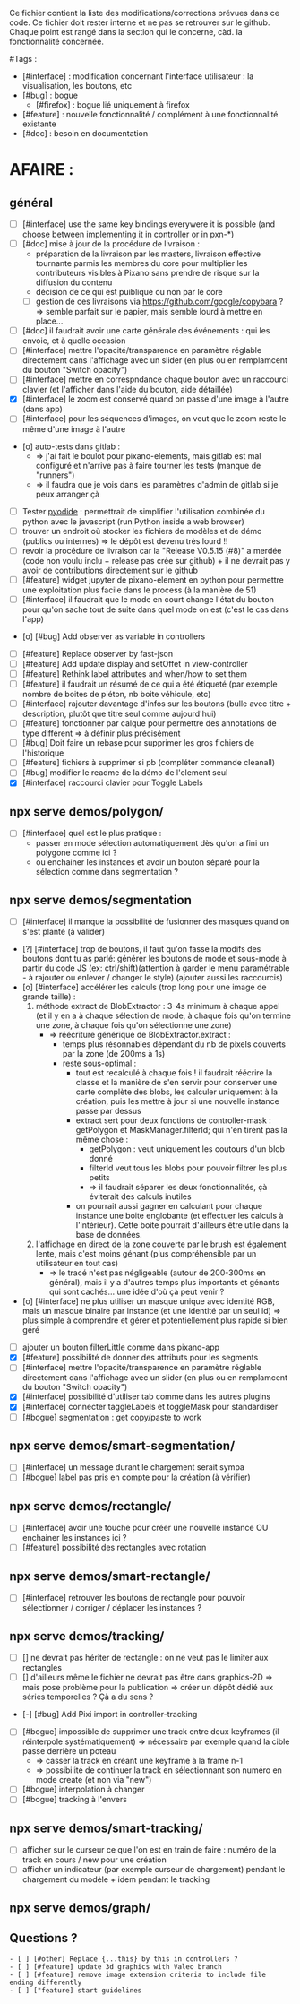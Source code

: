 Ce fichier contient la liste des modifications/corrections prévues dans ce code. Ce fichier doit rester interne et ne pas se retrouver sur le github.  
Chaque point est rangé dans la section qui le concerne, càd. la fonctionnalité concernée.  

#Tags :
- [#interface] : modification concernant l'interface utilisateur : la visualisation, les boutons, etc
- [#bug] : bogue
	- [#firefox] : bogue lié uniquement à firefox
- [#feature] : nouvelle fonctionnalité / complément à une fonctionnalité existante
- [#doc] : besoin en documentation


# AFAIRE :
## général
- [ ] [#interface] use the same key bindings everywere it is possible (and choose between implementing it in controller or in pxn-*)
- [ ] [#doc] mise à jour de la procédure de livraison :
	- préparation de la livraison par les masters, livraison effective tournante parmis les membres du core pour multiplier les contributeurs visibles à Pixano sans prendre de risque sur la diffusion du contenu
	- décision de ce qui est puiblique ou non par le core
	- [ ] gestion de ces livraisons via https://github.com/google/copybara ? => semble parfait sur le papier, mais semble lourd à mettre en place...
- [ ] [#doc] il faudrait avoir une carte générale des événements : qui les envoie, et à quelle occasion
- [ ] [#interface] mettre l'opacité/transparence en paramètre réglable directement dans l'affichage avec un slider (en plus ou en remplamcent du bouton "Switch opacity")
- [ ] [#interface] mettre en correspndance chaque bouton avec un raccourci clavier (et l'afficher dans l'aide du bouton, aide détaillée)
- [x] [#interface] le zoom est conservé quand on passe d'une image à l'autre (dans app)
- [ ] [#interface] pour les séquences d'images, on veut que le zoom reste le même d'une image à l'autre
- [o] auto-tests dans gitlab :
	- => j'ai fait le boulot pour pixano-elements, mais gitlab est mal configuré et n'arrive pas à faire tourner les tests (manque de "runners")
	- => il faudra que je vois dans les paramètres d'admin de gitlab si je peux arranger çà
- [ ] Tester [pyodide](https://pyodide.org/en/stable/) : permettrait de simplifier l'utilisation combinée du python avec le javascript (run Python inside a web browser)
- [ ] trouver un endroit où stocker les fichiers de modèles et de démo (publics ou internes) => le dépôt est devenu très lourd !!
- [ ] revoir la procédure de livraison car la "Release V0.5.15 (#8)" a merdée (code non voulu inclu + release pas crée sur github) + il ne devrait pas y avoir de contributions directement sur le github
- [ ] [#feature] widget jupyter de pixano-element en python pour permettre une exploitation plus facile dans le process (à la manière de 51)
- [ ] [#interface] il faudrait que le mode en court change l'état du bouton pour qu'on sache tout de suite dans quel mode on est (c'est le cas dans l'app)
- [o] [#bug] Add observer as variable in controllers
- [ ] [#feature] Replace observer by fast-json
- [ ] [#feature] Add update display and setOffet in view-controller
- [ ] [#feature] Rethink label attributes and when/how to set them
- [ ] [#feature] il faudrait un résumé de ce qui a été étiqueté (par exemple nombre de boites de piéton, nb boite véhicule, etc)
- [ ] [#interface] rajouter davantage d'infos sur les boutons (bulle avec titre + description, plutôt que titre seul comme aujourd'hui)
- [ ] [#feature] fonctionner par calque pour permettre des annotations de type différent => à définir plus précisément
- [ ] [#bug] Doit faire un rebase pour supprimer les gros fichiers de l'historique
- [ ] [#feature] fichiers à supprimer si pb (compléter commande cleanall)
- [ ] [#bug] modifier le readme de la démo de l'element seul
- [x] [#interface] raccourci clavier pour Toggle Labels

## npx serve demos/polygon/
- [ ] [#interface] quel est le plus pratique :
	- passer en mode sélection automatiquement dès qu'on a fini un polygone comme ici ?
	- ou enchainer les instances et avoir un bouton séparé pour la sélection comme dans segmentation ?

## npx serve demos/segmentation
- [ ] [#interface] il manque la possibilité de fusionner des masques quand on s'est planté (à valider)
- [?] [#interface] trop de boutons, il faut qu'on fasse la modifs des boutons dont tu as parlé: générer les boutons de mode et sous-mode à partir du code JS (ex: ctrl/shift)(attention à garder le menu paramétrable - à rajouter ou enlever / changer le style) (ajouter aussi les raccourcis)
- [o] [#interface] accélérer les calculs (trop long pour une image de grande taille) :
	1. méthode extract de BlobExtractor : 3-4s minimum à chaque appel (et il y en a à chaque sélection de mode, à chaque fois qu'on termine une zone, à chaque fois qu'on sélectionne une zone)
		- => réécriture générique de BlobExtractor.extract :
			- temps plus résonnables dépendant du nb de pixels couverts par la zone (de 200ms à 1s)
			- reste sous-optimal :
				- tout est recalculé à chaque fois ! il faudrait réécrire la classe et la manière de s'en servir pour conserver une carte complète des blobs, les calculer uniquement à la création, puis les mettre à jour si une nouvelle instance passe par dessus
				- extract sert pour deux fonctions de controller-mask : getPolygon et MaskManager.filterId; qui n'en tirent pas la même chose :
					- getPolygon : veut uniquement les coutours d'un blob donné
					- filterId veut tous les blobs pour pouvoir filtrer les plus petits
					- => il faudrait séparer les deux fonctionnalités, çà éviterait des calculs inutiles
				- on pourrait aussi gagner en calculant pour chaque instance une boite englobante (et effectuer les calculs à l'intérieur). Cette boite pourrait d'ailleurs être utile dans la base de données.
	2. l'affichage en direct de la zone couverte par le brush est également lente, mais c'est moins génant (plus compréhensible par un utilisateur en tout cas)
		- => le tracé n'est pas négligeable (autour de 200-300ms en général), mais il y a d'autres temps plus importants et génants qui sont cachés... une idée d'où çà peut venir ?
- [o] [#interface] ne plus utiliser un masque unique avec identité RGB, mais un masque binaire par instance (et une identité par un seul id) => plus simple à comprendre et gérer et potentiellement plus rapide si bien géré
- [ ] ajouter un bouton filterLittle comme dans pixano-app
- [x] [#feature] possibilité de donner des attributs pour les segments
- [ ] [#interface] mettre l'opacité/transparence en paramètre réglable directement dans l'affichage avec un slider (en plus ou en remplamcent du bouton "Switch opacity")
- [x] [#interface] possibilité d'utiliser tab comme dans les autres plugins
- [x] [#interface] connecter taggleLabels et toggleMask pour standardiser
- [ ] [#bogue] segmentation : get copy/paste to work

## npx serve demos/smart-segmentation/
- [ ] [#interface] un message durant le chargement serait sympa
- [ ] [#bogue] label pas pris en compte pour la création (à vérifier)

## npx serve demos/rectangle/
- [ ] [#interface] avoir une touche pour créer une nouvelle instance OU enchainer les instances ici ?
- [ ] [#feature] possibilité des rectangles avec rotation

## npx serve demos/smart-rectangle/
- [ ] [#interface] retrouver les boutons de rectangle pour pouvoir sélectionner / corriger / déplacer les instances ?

## npx serve demos/tracking/
- [ ] [] ne devrait pas hériter de rectangle : on ne veut pas le limiter aux rectangles
- [ ] [] d'ailleurs même le fichier ne devrait pas être dans graphics-2D => mais pose problème pour la publication => créer un dépôt dédié aux séries temporelles ? Çà a du sens ?
- [-] [#bug] Add Pixi import in controller-tracking
- [ ] [#bogue] impossible de supprimer une track entre deux keyframes (il réinterpole systématiquement) => nécessaire par exemple quand la cible passe derrière un poteau
	- => casser la track en créant une keyframe à la frame n-1
	- => possibilité de continuer la track en sélectionnant son numéro en mode create (et non via "new")
- [ ] [#bogue] interpolation à changer
- [ ] [#bogue] tracking à l'envers

## npx serve demos/smart-tracking/
- [ ] afficher sur le curseur ce que l'on est en train de faire : numéro de la track en cours / new pour une création
- [ ] afficher un indicateur (par exemple curseur de chargement) pendant le chargement du modèle + idem pendant le tracking

## npx serve demos/graph/


## Questions ?
	- [ ] [#other] Replace {...this} by this in controllers ?
	- [ ] [#feature] update 3d graphics with Valeo branch
	- [ ] [#feature] remove image extension criteria to include file ending differently
	- [ ] ["feature] start guidelines


